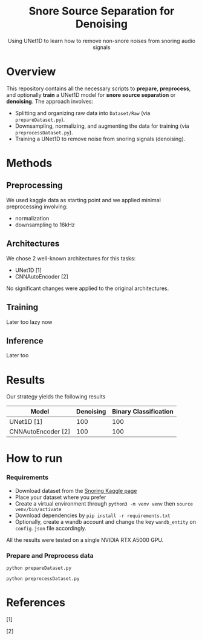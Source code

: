 <div align="center">

# Snore Source Separation for Denoising
Using UNet1D to learn how to remove non-snore noises from snoring audio signals

</div>


# Overview
This repository contains all the necessary scripts to **prepare**, **preprocess**, and optionally **train** a UNet1D model for **snore source separation** or **denoising**. The approach involves:

- Splitting and organizing raw data into `Dataset/Raw` (via `prepareDataset.py`).
- Downsampling, normalizing, and augmenting the data for training (via `preprocessDataset.py`).
- Training a UNet1D to remove noise from snoring signals (denoising).

# Methods

## Preprocessing
We used kaggle data as starting point and we applied minimal preprocessing involving:
- normalization
- downsampling to 16kHz

## Architectures
We chose 2 well-known architectures for this tasks:
- UNet1D [1]
- CNNAutoEncoder [2]

No significant changes were applied to the original architectures.

## Training
Later too lazy now

## Inference
Later too

# Results
Our strategy yields the following results

| Model                | Denoising | Binary Classification |
|----------------------|-----------|-----------------------|
| UNet1D [1]           |    100    |     100               |
| CNNAutoEncoder [2]   |    100    |     100               |

# How to run

### **Requirements**

- Download dataset from the <a href='https://www.kaggle.com/datasets/tareqkhanemu/snoring?resource=download'>Snoring Kaggle page</a> 
- Place your dataset where you prefer
- Create a virtual environment through `python3 -m venv venv` then `source venv/bin/activate`
- Download dependencies by `pip install -r requirements.txt`
- Optionally, create a wandb account and change the key `wandb_entity` on `config.json` file accordingly. 

All the results were tested on a single NVIDIA RTX A5000 GPU.

### **Prepare and Preprocess data**

```
python prepareDataset.py
```
```
python preprocessDataset.py
```

# References
[1] 

[2] 
